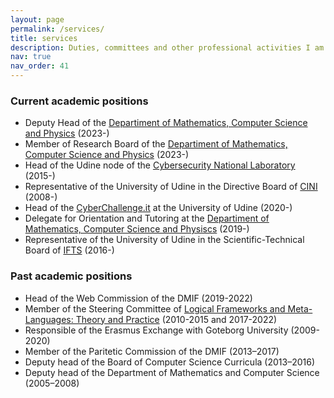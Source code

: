 ```yaml
---
layout: page
permalink: /services/
title: services
description: Duties, committees and other professional activities I am involved in.
nav: true
nav_order: 41
---
```

### Current academic positions
- Deputy Head of the [Departiment of Mathematics, Computer Science and Physics](https://www.dmif.uniud.it) (2023-)
- Member of Research Board of the [Departiment of Mathematics, Computer Science and Physics](https://www.dmif.uniud.it) (2023-)
- Head of the Udine node of the [Cybersecurity National Laboratory](https://cybersecnatlab.it) (2015-)
- Representative of the University of Udine in the Directive Board of [CINI](https://www.consorzio-cini.it) (2008-)
- Head of the [CyberChallenge.it](https://cyberchallenge.it) at the University of Udine (2020-)
- Delegate for Orientation and Tutoring at the [Departiment of Mathematics, Computer Science and Physiscs](https://www.dmif.uniud.it) (2019-)
- Representative of the University of Udine in the Scientific-Technical Board of [IFTS](https://www.formazioneiftsfvg.it/corsi-gratuiti-di-informatica-fvg/) (2016-)


### Past academic positions
- Head of the Web Commission of the DMIF (2019-2022)
- Member of the Steering Committee of [Logical Frameworks and Meta-Languages: Theory and Practice](http://lfmtp.org/) (2010-2015 and 2017-2022)
- Responsible of the Erasmus Exchange with Goteborg University (2009-2020)
- Member of the Paritetic Commission of the DMIF (2013–2017)
- Deputy head of the Board of Computer Science Curricula (2013–2016)
- Deputy head of the Department of Mathematics and Computer Science (2005–2008)

